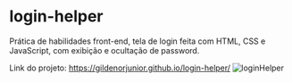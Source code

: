 # login-helper
Prática de habilidades front-end, tela de login feita com HTML, CSS e JavaScript, com exibição e ocultação de password.

Link do projeto: https://gildenorjunior.github.io/login-helper/
![loginHelper](https://user-images.githubusercontent.com/60223123/115326642-fccc1700-a163-11eb-8973-dfbd013f5347.png)

